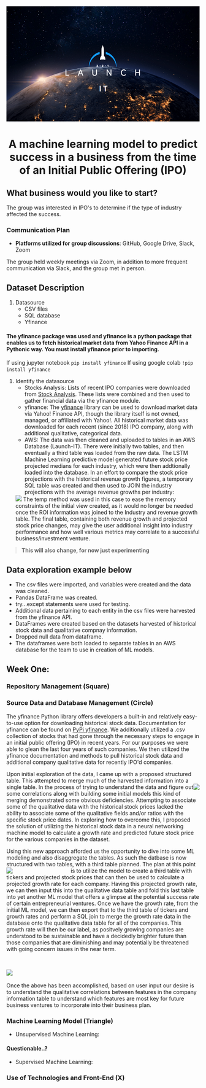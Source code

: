 <img src="https://github.com/scottwesley31/Final_Project/blob/main/static/images/Launch_IT_7.png" alt="drawing" width=1100 height=300/>

<h1 align="center">A machine learning model to predict success in a business from the time of an Initial Public Offering (IPO)</h1>
<!---A machine learning model to predict success in a business from the time of an Initial Public Offering (IPO)-->

## What business would you like to start?
The group was interested in IPO's to determine if the type of industry affected the success.

### Communication Plan

  - **Platforms utilized for group discussions**: GitHub, Google Drive, Slack, Zoom

The group held weekly meetings via Zoom, in addition to more frequent communication via Slack, and the group met in person.
## Dataset Description

1. Datasource
    - CSV files
    - SQL database
    - Yfinance


#### The yfinance package was used and yfinance is a python package that enables us to fetch historical market data from Yahoo Finance API in a Pythonic way. You must install yfinance prior to importing.
If using jupyter notebook
```pip install yfinance```
If using google colab
```!pip install yfinance``` 

1. Identify the datasource
    - Stocks Analysis: Lists of recent IPO companies were downloaded from <a href="https://stockanalysis.com/ipos/">Stock Analysis</a>. These lists were combined and then used to gather financial data via the yfinance module.
    - yfinance: The <a href="https://pypi.org/project/yfinance/">yfinance</a> library can be used to download market data via Yahoo! Finance API, though the library itself is not owned, managed, or affiliated with Yahoo!. All historical market data was downloaded for each recent (since 2018) IPO company, along with additional qualitative, categorical data.
    - AWS: The data was then cleaned and uploaded to tables in an AWS Database (Launch-IT). There were initially two tables, and then eventually a third table was loaded from the raw data. The LSTM Machine Learning predictive model generated future stock price projected medians for each industry, which were then addtionally loaded into the database. In an effort to compare the stock price projections with the historical revenue growth figures, a temporary SQL table was created and then used to JOIN the industry projections with the average revenue growths per industry:
    <img src="https://github.com/scottwesley31/Final_Project/blob/main/images/SQL_joins.png" alight='right'>
    The temp method was used in this case to ease the memory constraints of the initial view created, as it would no longer be needed once the ROI information was joined to the Industry and revenue growth table. The final table, containing both revenue growth and projected stock price changes, may give the user additional insight into industry performance and how well various metrics may correlate to a successful business/investment venture.


>**This will also change, for now just experimenting**



## Data exploration example below
  - The csv files were imported, and variables were created and the data was cleaned.
  - Pandas DataFrame was created.
  - try...except statements were used for testing.
  - Additional data pertaining to each entity in the csv files were harvested from the yfinance API.
  - DataFrames were created based on the datasets harvested of historical stock data and qualitative compnay information.
  - Dropped null data from dataframe.
  - The dataframes were both loaded to separate tables in an AWS database for the team to use in creation of ML models.


## Week One: 

### Repository Management (Square)


### Source Data and Database Management (Circle)
<p>The yfinance Python library offers developers a built-in and relatively easy-to-use option for downloading historical stock data. Documentation for yfinance can be found on <a href="https://pypi.org/project/yfinance/">PyPi yfinance</a>. We additionally utilized a .csv collection of stocks that had gone through the necessary steps to engage in an initial public offering (IPO) in recent years. For our purposes we were able to glean the last four years of such companies. We then utilized the yfinance documentation and methods to pull historical stock data and additional company qualitative data for recently IPO'd companies.</p>
<p>Upon initial exploration of the data, I came up with a proposed structured table. This attempted to merge much of the harvested information into a single table. <img src="https://github.com/scottwesley31/Final_Project/blob/main/images/database_initial_schema.png" align="right"> In the process of trying to understand the data and figure out some correlations along with building some initial models this kind of merging demonstrated some obvious deficiencies. Attempting to associate some of the qualitative data with the historical stock prices lacked the ability to associate some of the qualitative fields and/or ratios with the specific stock price dates. In exploring how to overcome this, I proposed the solution of utilizing the historical stock data in a neural networking machine model to calculate a growth rate and predicted future stock price for the various companies in the dataset.</p>
<p>Using this new approach afforded us the opportunity to dive into some ML modeling and also disaggregate the tables. As such the datbase is now structured with two tables, with a third table planned. <img src="https://github.com/scottwesley31/Final_Project/blob/main/images/schema_segment2.png" align="left" width=33.3%> The plan at this point is to utilize the model to create a third table with tickers and projected stock prices that can then be used to calculate a projected growth rate for each company. Having this projected growth rate, we can then input this into the qualitative data table and fold this last table into yet another ML model that offers a glimpse at the potential success rate of certain entrepreneurial ventures. Once we have the growth rate, from the initial ML model, we can then export that to the third table of tickers and growth rates and perform a SQL join to merge the growth rate data in the database onto the qualitative data table for all of the companies. This growth rate will then be our label, as positvely growing companies are understood to be sustainable and have a decidedly brighter future than those companies that are diminishing and may potentially be threatened with going concern issues in the near term.</p><br><p><img src="https://github.com/scottwesley31/Final_Project/blob/main/images/ERD_segment2.png"></p>
<p>Once the above has been accomplished, based on user input our desire is to understand the qualitative correlations between features in the company information table to understand which features are most key for future business ventures to incorporate into their business plan.</p>

### Machine Learning Model (Triangle)

* Unsupervised Machine Learning: 

#### Questionable..?

* Supervised Machine Learning:


### Use of Technologies and Front-End (X)

